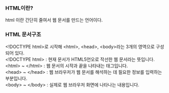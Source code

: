 ### HTML이란?
html 이란 간단히 줄여서 웹 문서를 만드는 언어이다.

### HTML 문서구조
 \<!DOCTYPE html\>로 시작해 \<html\>, \<head\>, \<body\>라는 3개의 영역으로 구성되어 있다.  
 \<!DOCTYPE html\> : 현재 문서가 HTML5언오로 작선한 웹 문서라는 뜻입니다.    
 \<html\> ~ \</html\> : 웹 문서의 시작과 끝을 나타내는 태그입니다.   
 \<head\> ~ \</head\> : 웹 브라우저가 웹 문서를 해석하는 데 필요한 정보를 입력하는 부분입니다.   
 \<body\> ~ \</body\> : 실제로 웹 브라우저 화면에 나타나는 내용입니다.   
